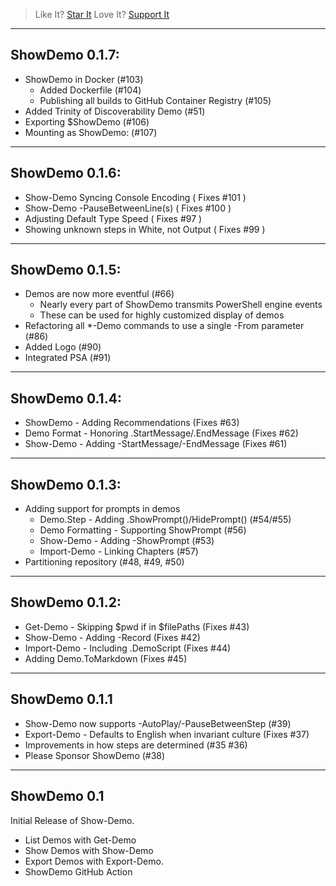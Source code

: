 > Like It? [Star It](https://github.com/StartAutomating/ShowDemo)
> Love It? [Support It](https://github.com/sponsors/StartAutomating)

---

## ShowDemo 0.1.7:

* ShowDemo in Docker (#103)
  * Added Dockerfile (#104)
  * Publishing all builds to GitHub Container Registry (#105)
* Added Trinity of Discoverability Demo (#51)
* Exporting $ShowDemo (#106)
* Mounting as ShowDemo: (#107)

---

## ShowDemo 0.1.6:

* Show-Demo Syncing Console Encoding ( Fixes #101 )
* Show-Demo -PauseBetweenLine(s) ( Fixes #100 )
* Adjusting Default Type Speed ( Fixes #97 )
* Showing unknown steps in White, not Output ( Fixes #99 )

---

## ShowDemo 0.1.5:

* Demos are now more eventful (#66)
  * Nearly every part of ShowDemo transmits PowerShell engine events
  * These can be used for highly customized display of demos
* Refactoring all *-Demo commands to use a single -From parameter (#86)
* Added Logo (#90)
* Integrated PSA (#91)

---

## ShowDemo 0.1.4:
                        
* ShowDemo - Adding Recommendations (Fixes #63)
* Demo Format - Honoring .StartMessage/.EndMessage (Fixes #62)
* Show-Demo - Adding -StartMessage/-EndMessage (Fixes #61)

---

## ShowDemo 0.1.3:

* Adding support for prompts in demos
  * Demo.Step - Adding .ShowPrompt()/HidePrompt() (#54/#55)
  * Demo Formatting - Supporting ShowPrompt (#56)
  * Show-Demo - Adding -ShowPrompt (#53)
  * Import-Demo - Linking Chapters (#57)
* Partitioning repository (#48, #49, #50)

---

## ShowDemo 0.1.2:

* Get-Demo - Skipping $pwd if in $filePaths (Fixes #43)
* Show-Demo - Adding -Record (Fixes #42)
* Import-Demo - Including .DemoScript (Fixes #44)
* Adding Demo.ToMarkdown (Fixes #45)

---

## ShowDemo 0.1.1

* Show-Demo now supports -AutoPlay/-PauseBetweenStep (#39)
* Export-Demo - Defaults to English when invariant culture (Fixes #37)
* Improvements in how steps are determined (#35 #36)
* Please Sponsor ShowDemo (#38)

---

## ShowDemo 0.1 

Initial Release of Show-Demo.

* List Demos with Get-Demo
* Show Demos with Show-Demo
* Export Demos with Export-Demo.
* ShowDemo GitHub Action


